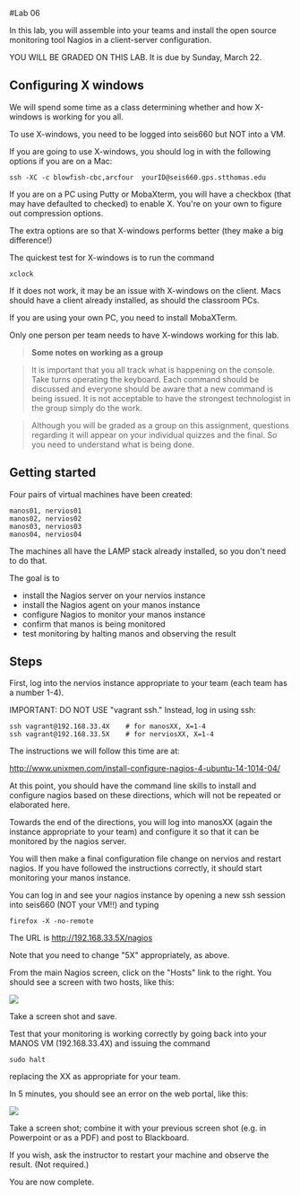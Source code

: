 #Lab 06

In this lab, you will assemble into your teams and install the open source monitoring tool Nagios in a client-server configuration.

YOU WILL BE GRADED ON THIS LAB. It is due by Sunday, March 22.

## Configuring X windows

We will spend some time as a class determining whether and how X-windows is working for you all.

To use X-windows, you need to be logged into seis660 but NOT into a VM.

If you are going to use X-windows, you should log in with the following options if you are on a Mac:

    ssh -XC -c blowfish-cbc,arcfour  yourID@seis660.gps.stthomas.edu
    
If you are on a PC using Putty or MobaXterm, you will have a checkbox (that may have defaulted to checked) to enable X. You're on your own to figure out compression options. 

The extra options are so that X-windows performs better (they make a big difference!)

The quickest test for X-windows is to run the command

    xclock

If it does not work, it may be an issue with X-windows on the client. Macs should have a client already installed, as should the classroom PCs.

If you are using your own PC, you need to install MobaXTerm.

Only one person per team needs to have X-windows working for this lab.

> **Some notes on working as a group**

> It is important that you all track what is happening on the console. Take turns operating the keyboard. Each command should be discussed and everyone should be aware that a new command is being issued. It is not acceptable to have the strongest technologist in the group simply do the work. 

> Although you will be graded as a group on this assignment, questions regarding it will appear on your individual quizzes and the final. So you need to understand what is being done.

## Getting started

Four pairs of virtual machines have been created:
````
manos01, nervios01
manos02, nervios02
manos03, nervios03
manos04, nervios04
````

The machines all have the LAMP stack already installed, so you don't need to do that.

The goal is to

* install the Nagios server on your nervios instance
* install the Nagios agent on your manos instance
* configure Nagios to monitor your manos instance
* confirm that manos is being monitored
* test monitoring by halting manos and observing the result

## Steps

First, log into the nervios instance appropriate to your team (each team has a number 1-4).

IMPORTANT: DO NOT USE "vagrant ssh." Instead, log in using ssh:

    ssh vagrant@192.168.33.4X    # for manosXX, X=1-4
    ssh vagrant@192.168.33.5X    # for nerviosXX, X=1-4

The instructions we will follow this time are at:

http://www.unixmen.com/install-configure-nagios-4-ubuntu-14-1014-04/

At this point, you should have the command line skills to install and configure nagios based on these directions, which will not be repeated or elaborated here.

Towards the end of the directions, you will log into manosXX (again the instance appropriate to your team) and configure it so that it can be monitored by the nagios server.

You will then make a final configuration file change on nervios and restart nagios. If you have followed the instructions correctly, it should start monitoring your manos instance.

You can log in and see your nagios instance by opening a new ssh session into seis660 (NOT your VM!!) and typing

    firefox -X -no-remote

The URL is http://192.168.33.5X/nagios

Note that you need to change "5X" appropriately, as above.

From the main Nagios screen, click on the "Hosts" link to the right. You should see a screen with two hosts, like this:

![](nagios1.png)

Take a screen shot and save.

Test that your monitoring is working correctly by going back into your MANOS VM (192.168.33.4X) and issuing the command

    sudo halt

replacing the XX as appropriate for your team.

In 5 minutes, you should see an error on the web portal, like this:

![](nagios2.png)

Take a screen shot; combine it with your previous screen shot (e.g. in Powerpoint or as a PDF) and post to Blackboard.

If you wish, ask the instructor to restart your machine and observe the result. (Not required.)

You are now complete.
